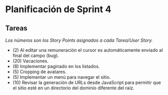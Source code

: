# Planificación de Sprint 4

## Tareas

*Los números son los Story Points asignados a cada Tarea/User Story.*

* (2) Al editar una remuneración el cursor es automáticamente enviado al final del campo (bug).
* (20) Vacaciones.
* (8) Implementar paginado en los listados.
* (5) Cropping de avatares.
* (5) Implementar un menú para navegar el sitio.
* (10) Revisar la generación de URLs desde JavaScript para permitir que el sitio esté en un directorio del dominio diferente del raíz.

